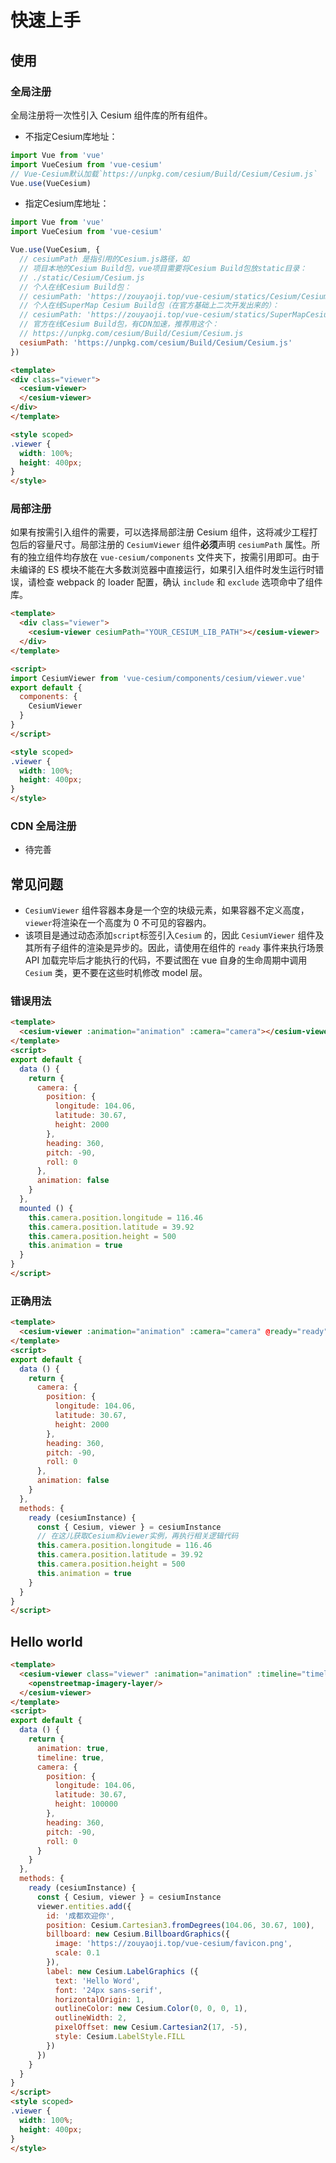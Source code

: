# 快速上手

## 使用

### 全局注册

全局注册将一次性引入 Cesium 组件库的所有组件。

- 不指定Cesium库地址：

```javascript
import Vue from 'vue'
import VueCesium from 'vue-cesium'
// Vue-Cesium默认加载`https://unpkg.com/cesium/Build/Cesium/Cesium.js`
Vue.use(VueCesium)
```

- 指定Cesium库地址：

```javascript
import Vue from 'vue'
import VueCesium from 'vue-cesium'

Vue.use(VueCesium, {
  // cesiumPath 是指引用的Cesium.js路径，如
  // 项目本地的Cesium Build包，vue项目需要将Cesium Build包放static目录：
  // ./static/Cesium/Cesium.js
  // 个人在线Cesium Build包：
  // cesiumPath: 'https://zouyaoji.top/vue-cesium/statics/Cesium/Cesium.js'
  // 个人在线SuperMap Cesium Build包（在官方基础上二次开发出来的）：
  // cesiumPath: 'https://zouyaoji.top/vue-cesium/statics/SuperMapCesium/Cesium.js'
  // 官方在线Cesium Build包，有CDN加速，推荐用这个：
  // https://unpkg.com/cesium/Build/Cesium/Cesium.js
  cesiumPath: 'https://unpkg.com/cesium/Build/Cesium/Cesium.js'
})
```

```html
<template>
<div class="viewer">
  <cesium-viewer>
  </cesium-viewer>
</div>
</template>

<style scoped>
.viewer {
  width: 100%;
  height: 400px;
}
</style>
```

### 局部注册

如果有按需引入组件的需要，可以选择局部注册 Cesium 组件，这将减少工程打包后的容量尺寸。局部注册的 `CesiumViewer` 组件**必须**声明 `cesiumPath` 属性。所有的独立组件均存放在 `vue-cesium/components` 文件夹下，按需引用即可。由于未编译的 ES 模块不能在大多数浏览器中直接运行，如果引入组件时发生运行时错误，请检查 webpack 的 loader 配置，确认 `include` 和 `exclude` 选项命中了组件库。

```html
<template>
  <div class="viewer">
    <cesium-viewer cesiumPath="YOUR_CESIUM_LIB_PATH"></cesium-viewer>
  </div>
</template>

<script>
import CesiumViewer from 'vue-cesium/components/cesium/viewer.vue'
export default {
  components: {
    CesiumViewer
  }
}
</script>

<style scoped>
.viewer {
  width: 100%;
  height: 400px;
}
</style>
```

### CDN 全局注册

* 待完善

<!-- ```html

``` -->

## 常见问题

* `CesiumViewer` 组件容器本身是一个空的块级元素，如果容器不定义高度，`viewer`将渲染在一个高度为 0 不可见的容器内。
* 该项目是通过动态添加`script`标签引入`Cesium` 的，因此 `CesiumViewer` 组件及其所有子组件的渲染是异步的。因此，请使用在组件的 `ready` 事件来执行场景 API 加载完毕后才能执行的代码，不要试图在 vue 自身的生命周期中调用 `Cesium` 类，更不要在这些时机修改 model 层。

### 错误用法

```html
<template>
  <cesium-viewer :animation="animation" :camera="camera"></cesium-viewer>
</template>
<script>
export default {
  data () {
    return {
      camera: {
        position: {
          longitude: 104.06,
          latitude: 30.67,
          height: 2000
        },
        heading: 360,
        pitch: -90,
        roll: 0
      },
      animation: false
    }
  },
  mounted () {
    this.camera.position.longitude = 116.46
    this.camera.position.latitude = 39.92
    this.camera.position.height = 500
    this.animation = true
  }
}
</script>
```

### 正确用法

```html
<template>
  <cesium-viewer :animation="animation" :camera="camera" @ready="ready"></cesium-viewer>
</template>
<script>
export default {
  data () {
    return {
      camera: {
        position: {
          longitude: 104.06,
          latitude: 30.67,
          height: 2000
        },
        heading: 360,
        pitch: -90,
        roll: 0
      },
      animation: false
    }
  },
  methods: {
    ready (cesiumInstance) {
      const { Cesium, viewer } = cesiumInstance
      // 在这儿获取Cesium和viewer实例，再执行相关逻辑代码
      this.camera.position.longitude = 116.46
      this.camera.position.latitude = 39.92
      this.camera.position.height = 500
      this.animation = true
    }
  }
}
</script>
```

## Hello world

```html
<template>
  <cesium-viewer class="viewer" :animation="animation" :timeline="timeline" :camera="camera" @ready="ready">
    <openstreetmap-imagery-layer/>
  </cesium-viewer>
</template>
<script>
export default {
  data () {
    return {
      animation: true,
      timeline: true,
      camera: {
        position: {
          longitude: 104.06,
          latitude: 30.67,
          height: 100000
        },
        heading: 360,
        pitch: -90,
        roll: 0
      }
    }
  },
  methods: {
    ready (cesiumInstance) {
      const { Cesium, viewer } = cesiumInstance
      viewer.entities.add({
        id: '成都欢迎你',
        position: Cesium.Cartesian3.fromDegrees(104.06, 30.67, 100),
        billboard: new Cesium.BillboardGraphics({
          image: 'https://zouyaoji.top/vue-cesium/favicon.png',
          scale: 0.1
        }),
        label: new Cesium.LabelGraphics ({
          text: 'Hello Word',
          font: '24px sans-serif',
          horizontalOrigin: 1,
          outlineColor: new Cesium.Color(0, 0, 0, 1),
          outlineWidth: 2,
          pixelOffset: new Cesium.Cartesian2(17, -5),
          style: Cesium.LabelStyle.FILL
        })
      })
    }
  }
}
</script>
<style scoped>
.viewer {
  width: 100%;
  height: 400px;
}
</style>
```

<doc-preview>
  <template>
    <cesium-viewer class="viewer" :animation="animation" :timeline="timeline" :camera="camera" @ready="ready">
      <openstreetmap-imagery-layer/>
    </cesium-viewer>
  </template>
  <script>
  export default {
    data () {
      return {
        animation: true,
        timeline: true,
        camera: {
          position: {
            longitude: 104.06,
            latitude: 30.67,
            height: 100000
          },
          heading: 360,
          pitch: -90,
          roll: 0
        }
      }
    },
    methods: {
      ready (cesiumInstance) {
        const { Cesium, viewer } = cesiumInstance
        viewer.entities.add({
          id: '成都欢迎你',
          position: Cesium.Cartesian3.fromDegrees(104.06, 30.67, 100),
          billboard: new Cesium.BillboardGraphics({
            image: 'https://zouyaoji.top/vue-cesium/favicon.png',
            scale: 0.1
          }),
          label: new Cesium.LabelGraphics ({
            text: 'Hello Word',
            font: '24px sans-serif',
            horizontalOrigin: 1,
            outlineColor: new Cesium.Color(0, 0, 0, 1),
            outlineWidth: 2,
            pixelOffset: new Cesium.Cartesian2(17, -5),
            style: Cesium.LabelStyle.FILL
          })
        })
      }
    }
  }
  </script>
  <style scoped>
  .viewer {
    width: 100%;
    height: 400px;
  }
  </style>
</doc-preview>
